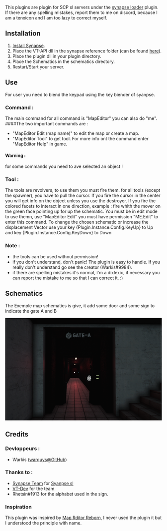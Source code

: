 
This plugins are plugin for SCP sl servers under the [synapse loader](https://github.com/SynapseSL/Synapse) plugin.
If there are any spelling mistakes, report them to me on discord, because I am a tenxicon and I am too lazy to correct myself.

## Installation
1. [Install Synapse](https://github.com/SynapseSL/Synapse/wiki#hosting-guides).
2. Place the VT-API dll in the synapse reference folder (can be found [here](https://github.com/VT-DevGiT/VT-Api)).
3. Place the plugin dll in your plugin directory.
4. Place the Schematics in the schematics directory.
5. Restart/Start your server.

## Use

For user you need to biend the keypad using the key biender of syanpse.

### Command :
The main command for all command is "MapEditor" you can also do "me".
####The two important commands are :
- "MapEditor Edit (map name)" to edit the map or create a map. 
- "MapEditor Tool" to get tool.
For more info ont the command enter "MapEditor Help" in game.
#### Warning : 
for some commands you need to ave selected an object ! 

### Tool : 
The tools are revolvers, to use them you must fire them.
for all tools (except the spawner), you have to pull the cursor.
If you fire the cursor in the center you will get info on the object unless you use the destroyer.
If you fire the colored facets to interact in one direction, example : fire whith the mover on the green face pointing up for up the schematic.
You must be in edit mode to use themn, use "MapEditor Edit" you must have permission "ME.Edit" to enter this command.
To change the chosen schematic or increase the displacement Vector use your key {Plugin.Instance.Config.KeyUp} to Up and key {Plugin.Instance.Config.KeyDown} to Down
### Note : 
- the tools can be used without permission!
- if you don't understand, don't panic! The plugin is easy to handle. If you really don't understand go see the creator (Warkis#9984).
- if there are spelling mistakes it's normal, I'm a dixlexic, if necessary you can report the mistake to me so that I can correct it.
:)

## Schematics
The Exemple map schematics is give, it add some door and some sign to indicate the gate A and B

![Exemple Map](https://github.com/VT-DevGiT/VT-MapEditor/blob/main/asset/MapExemple.png)

## Credits
### Devloppeurs :
* Warkis ([warquys@GitHub](https://github.com/warquys))

### Thanks to :
* [Synapse Team](https://github.com/SynapseSL) for [Syanpse sl](https://github.com/SynapseSL/Synapse)
* [VT-Dev](https://github.com/VT-DevGiT) for the team.
* Rhetsin#1913 for the alphabet used in the sign.

### Inspiration
This plugin was inspired by [Map Rditor Reborn](https://github.com/Michal78900/MapEditorReborn), I never used the plugin it but I understood the principle with name.


